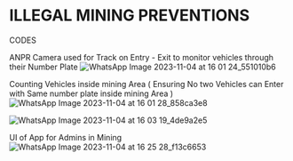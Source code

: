 # ILLEGAL MINING PREVENTIONS
 CODES

ANPR Camera used for Track on Entry - Exit to monitor vehicles through their Number Plate
![WhatsApp Image 2023-11-04 at 16 01 24_551010b6](https://github.com/kplgngwr/ILLEGAL-MINING-PREVENTIONS/assets/124797373/383ef429-92f8-4ce5-a41e-9a895b8152c4)

Counting Vehicles inside mining Area ( Ensuring No two Vehicles can Enter with Same number plate inside mining Area )
![WhatsApp Image 2023-11-04 at 16 01 28_858ca3e8](https://github.com/kplgngwr/ILLEGAL-MINING-PREVENTIONS/assets/124797373/baac65ad-0c2e-4466-bbc0-4234802a513d)


![WhatsApp Image 2023-11-04 at 16 03 19_4de9a2e5](https://github.com/kplgngwr/ILLEGAL-MINING-PREVENTIONS/assets/124797373/145294bf-9b76-4a12-be44-34920f90e17c)

UI of App for Admins in Mining 
![WhatsApp Image 2023-11-04 at 16 25 28_f13c6653](https://github.com/kplgngwr/ILLEGAL-MINING-PREVENTIONS/assets/124797373/b73309fb-8e1b-403d-94c1-be6eaf9c6323)
